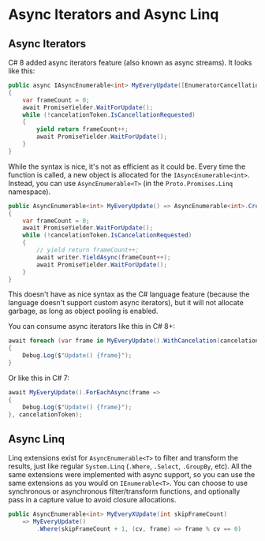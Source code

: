 # Async Iterators and Async Linq

## Async Iterators

C# 8 added async iterators feature (also known as async streams). It looks like this:

```cs
public async IAsyncEnumerable<int> MyEveryUpdate([EnumeratorCancellation] CancellationToken cancelationToken = default)
{
    var frameCount = 0;
    await PromiseYielder.WaitForUpdate();
    while (!cancelationToken.IsCancellationRequested)
    {
        yield return frameCount++;
        await PromiseYielder.WaitForUpdate();
    }
}
```

While the syntax is nice, it's not as efficient as it could be. Every time the function is called, a new object is allocated for the `IAsyncEnumerable<int>`.
Instead, you can use `AsyncEnumerable<T>` (in the `Proto.Promises.Linq` namespace).

```cs
public AsyncEnumerable<int> MyEveryUpdate() => AsyncEnumerable<int>.Create(async (writer, cancelationToken) =>
{
    var frameCount = 0;
    await PromiseYielder.WaitForUpdate();
    while (!cancelationToken.IsCancelationRequested)
    {
        // yield return frameCount++;
        await writer.YieldAsync(frameCount++);
        await PromiseYielder.WaitForUpdate();
    }
}
```

This doesn't have as nice syntax as the C# language feature (because the language doesn't support custom async iterators), but it will not allocate garbage, as long as object pooling is enabled.

You can consume async iterators like this in C# 8+:

```cs
await foreach (var frame in MyEveryUpdate().WithCancelation(cancelationToken))
{
    Debug.Log($"Update() {frame}");
}
```

Or like this in C# 7:

```cs
await MyEveryUpdate().ForEachAsync(frame =>
{
    Debug.Log($"Update() {frame}");
}, cancelationToken);
```

## Async Linq

Linq extensions exist for `AsyncEnumerable<T>` to filter and transform the results, just like regular `System.Linq` (`.Where`, `.Select`, `.GroupBy`, etc). All the same extensions were implemented with async support, so you can use the same extensions as you would on `IEnumerable<T>`. You can choose to use synchronous or asynchronous filter/transform functions, and optionally pass in a capture value to avoid closure allocations.

```cs
public AsyncEnumerable<int> MyEveryXUpdate(int skipFrameCount)
    => MyEveryUpdate()
        .Where(skipFrameCount + 1, (cv, frame) => frame % cv == 0)
```
